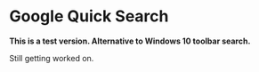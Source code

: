# Google Quick Search

**This is a test version.
Alternative to Windows 10 toolbar search.**

Still getting worked on.
